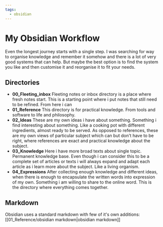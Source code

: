 ```yaml
---
tags:
  - obsidian
---
```


# My Obsidian Workflow

Even the longest journey starts with a single step. I was searching for way to organise knowledge and remember it somehow and there is a lot of very good systems that can help. But maybe the best option is to find the system you like and then customise it and reorganise it to fit your needs.

## Directories

- **00_Fleeting_inbox**
Fleeting notes or inbox directory is a place where fresh notes start. This is a starting point where i put notes that still need to be refined. From here i can 
- **01_Reference**
This directory is for practical knowledge. From tools and software to life and philosophy. 
- **02_Ideas**
These are my own ideas i have about something. Something i find interesting about something. Like a cooking pot with different ingredients, almost ready to be served. As opposed to references, these are my own views of particular subject which can but don't have to be right, where references are exact and practical knowledge about the subject.
- **03_Knowledge**
Here i have more broad texts about single topic. Permanent knowledge base. Even though i can consider this to be a complete set of articles or texts i will always expand and adapt each article as i learn more about the subject. Like a living organism.
- **04_Expressions**
After collecting enough knowledge and different ideas, when there is enough to encapsulate the written words into expression of my own.  Something i am willing to share to the online word. This is the directory where everything comes together.

## Markdown

Obsidian uses a standard markdown with few of it's own additions: [[01_Reference/obsidian markdown|obsidian markdown]]
